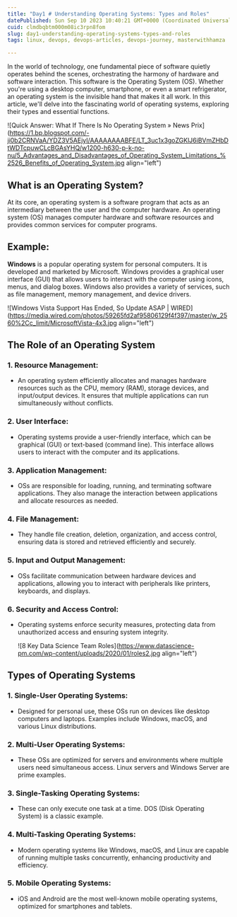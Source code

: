 ```yaml
---
title: "Day1 # Understanding Operating Systems: Types and Roles"
datePublished: Sun Sep 10 2023 10:40:21 GMT+0000 (Coordinated Universal Time)
cuid: clmdbqbtm000m08ic3rpn8fom
slug: day1-understanding-operating-systems-types-and-roles
tags: linux, devops, devops-articles, devops-journey, masterwithhamza

---
```


In the world of technology, one fundamental piece of software quietly operates behind the scenes, orchestrating the harmony of hardware and software interaction. This software is the Operating System (OS). Whether you're using a desktop computer, smartphone, or even a smart refrigerator, an operating system is the invisible hand that makes it all work. In this article, we'll delve into the fascinating world of operating systems, exploring their types and essential functions.

![Quick Answer: What If There Is No Operating System » News Prix](https://1.bp.blogspot.com/-ji0b2CRNVaA/YDZ3V5AEjyI/AAAAAAAABFE/LT_3uc1x3goZGKlJ6iBVmZHbDtWDTcpuwCLcBGAsYHQ/w1200-h630-p-k-no-nu/5_Advantages_and_Disadvantages_of_Operating_System_Limitations_%2526_Benefits_of_Operating_System.jpg align="left")

## **What is an Operating System?**

At its core, an operating system is a software program that acts as an intermediary between the user and the computer hardware. An operating system (OS) manages computer hardware and software resources and provides common services for computer programs.

## **Example:**

**Windows** is a popular operating system for personal computers. It is developed and marketed by Microsoft. Windows provides a graphical user interface (GUI) that allows users to interact with the computer using icons, menus, and dialog boxes. Windows also provides a variety of services, such as file management, memory management, and device drivers.

![Windows Vista Support Has Ended, So Update ASAP | WIRED](https://media.wired.com/photos/59265fd2af95806129f4f397/master/w_2560%2Cc_limit/MicrosoftVista-4x3.jpg align="left")

## **The Role of an Operating System**

### **1\. Resource Management:**

* An operating system efficiently allocates and manages hardware resources such as the CPU, memory (RAM), storage devices, and input/output devices. It ensures that multiple applications can run simultaneously without conflicts.
    

### **2\. User Interface:**

* Operating systems provide a user-friendly interface, which can be graphical (GUI) or text-based (command line). This interface allows users to interact with the computer and its applications.
    

### **3\. Application Management:**

* OSs are responsible for loading, running, and terminating software applications. They also manage the interaction between applications and allocate resources as needed.
    

### **4\. File Management:**

* They handle file creation, deletion, organization, and access control, ensuring data is stored and retrieved efficiently and securely.
    

### **5\. Input and Output Management:**

* OSs facilitate communication between hardware devices and applications, allowing you to interact with peripherals like printers, keyboards, and displays.
    

### **6\. Security and Access Control:**

* Operating systems enforce security measures, protecting data from unauthorized access and ensuring system integrity.
    
    ![8 Key Data Science Team Roles](https://www.datascience-pm.com/wp-content/uploads/2020/01/roles2.jpg align="left")
    

## **Types of Operating Systems**

### **1\. Single-User Operating Systems:**

* Designed for personal use, these OSs run on devices like desktop computers and laptops. Examples include Windows, macOS, and various Linux distributions.
    

### **2\. Multi-User Operating Systems:**

* These OSs are optimized for servers and environments where multiple users need simultaneous access. Linux servers and Windows Server are prime examples.
    

### **3\. Single-Tasking Operating Systems:**

* These can only execute one task at a time. DOS (Disk Operating System) is a classic example.
    

### **4\. Multi-Tasking Operating Systems:**

* Modern operating systems like Windows, macOS, and Linux are capable of running multiple tasks concurrently, enhancing productivity and efficiency.
    

### **5\. Mobile Operating Systems:**

* iOS and Android are the most well-known mobile operating systems, optimized for smartphones and tablets.